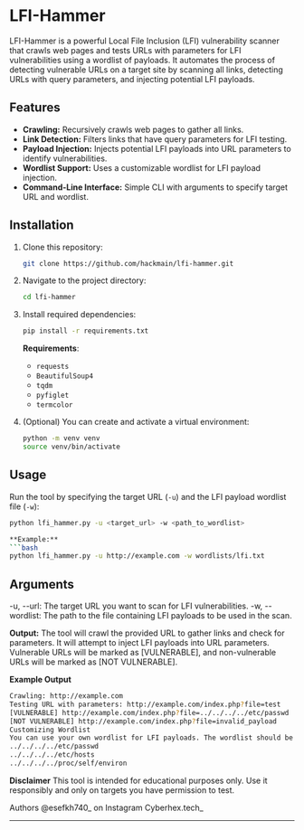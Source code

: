 
# LFI-Hammer

LFI-Hammer is a powerful Local File Inclusion (LFI) vulnerability scanner that crawls web pages and tests URLs with parameters for LFI vulnerabilities using a wordlist of payloads. It automates the process of detecting vulnerable URLs on a target site by scanning all links, detecting URLs with query parameters, and injecting potential LFI payloads.

## Features

- **Crawling:** Recursively crawls web pages to gather all links.
- **Link Detection:** Filters links that have query parameters for LFI testing.
- **Payload Injection:** Injects potential LFI payloads into URL parameters to identify vulnerabilities.
- **Wordlist Support:** Uses a customizable wordlist for LFI payload injection.
- **Command-Line Interface:** Simple CLI with arguments to specify target URL and wordlist.

## Installation

1. Clone this repository:
    ```bash
    git clone https://github.com/hackmain/lfi-hammer.git
    ```

2. Navigate to the project directory:
    ```bash
    cd lfi-hammer
    ```

3. Install required dependencies:
    ```bash
    pip install -r requirements.txt
    ```

    **Requirements**:
    - `requests`
    - `BeautifulSoup4`
    - `tqdm`
    - `pyfiglet`
    - `termcolor`

4. (Optional) You can create and activate a virtual environment:
    ```bash
    python -m venv venv
    source venv/bin/activate
    ```

## Usage

Run the tool by specifying the target URL (`-u`) and the LFI payload wordlist file (`-w`):

```bash
python lfi_hammer.py -u <target_url> -w <path_to_wordlist>

**Example:**
```bash
python lfi_hammer.py -u http://example.com -w wordlists/lfi.txt
 ```
## Arguments
-u, --url: The target URL you want to scan for LFI vulnerabilities.
-w, --wordlist: The path to the file containing LFI payloads to be used in the scan.

**Output:**
The tool will crawl the provided URL to gather links and check for parameters.
It will attempt to inject LFI payloads into URL parameters.
Vulnerable URLs will be marked as [VULNERABLE], and non-vulnerable URLs will be marked as [NOT VULNERABLE].

**Example Output**

 ```bash 
Crawling: http://example.com
Testing URL with parameters: http://example.com/index.php?file=test
[VULNERABLE] http://example.com/index.php?file=../../../../etc/passwd
[NOT VULNERABLE] http://example.com/index.php?file=invalid_payload
Customizing Wordlist
You can use your own wordlist for LFI payloads. The wordlist should be a plain text file with each payload on a new line. Example wordlist (wordlists/lfi.txt):
../../../../etc/passwd
../../../../etc/hosts
../../../../proc/self/environ
 ```
**Disclaimer**
This tool is intended for educational purposes only. Use it responsibly and only on targets you have permission to test.

Authors
@esefkh740_ on Instagram
Cyberhex.tech_


---

